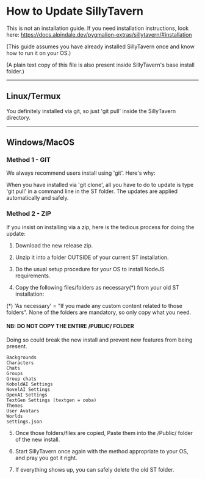 # How to Update SillyTavern

This is not an installation guide. If you need installation instructions, look here:
<https://docs.alpindale.dev/pygmalion-extras/sillytavern/#installation>

(This guide assumes you have already installed SillyTavern once and know how to run it on your OS.)

(A plain text copy of this file is also present inside SillyTavern's base install folder.)

----

## Linux/Termux

You definitely installed via git, so just 'git pull' inside the SillyTavern directory.

----

## Windows/MacOS

### Method 1 - GIT

We always recommend users install using 'git'. Here's why:

When you have installed via 'git clone', all you have to do to update is type 'git pull' in a command line in the ST folder.
The updates are applied automatically and safely.

### Method 2 - ZIP

If you insist on installing via a zip, here is the tedious process for doing the update:

1. Download the new release zip.
2. Unzip it into a folder OUTSIDE of your current ST installation.
3. Do the usual setup procedure for your OS to install NodeJS requirements.

4. Copy the following files/folders as necessary(*) from your old ST installation:

  (*) 'As necessary' = "If you made any custom content related to those folders".
  None of the folders are mandatory, so only copy what you need.

#### NB: DO NOT COPY THE ENTIRE /PUBLIC/ FOLDER

  Doing so could break the new install and prevent new features from being present.

```plaintext
Backgrounds
Characters
Chats
Groups
Group chats
KoboldAI Settings
NovelAI Settings
OpenAI Settings
TextGen Settings (textgen = ooba)
Themes
User Avatars
Worlds
settings.json
```
  
5. Once those folders/files are copied, Paste them into the /Public/ folder of the new install.

6. Start SillyTavern once again with the method appropriate to your OS, and pray you got it right.

7. If everything shows up, you can safely delete the old ST folder.
